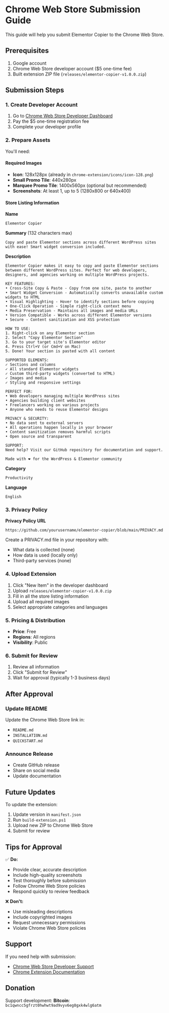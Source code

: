 # Chrome Web Store Submission Guide

This guide will help you submit Elementor Copier to the Chrome Web Store.

## Prerequisites

1. Google account
2. Chrome Web Store developer account ($5 one-time fee)
3. Built extension ZIP file (`releases/elementor-copier-v1.0.0.zip`)

## Submission Steps

### 1. Create Developer Account

1. Go to [Chrome Web Store Developer Dashboard](https://chrome.google.com/webstore/devconsole)
2. Pay the $5 one-time registration fee
3. Complete your developer profile

### 2. Prepare Assets

You'll need:

#### Required Images
- **Icon**: 128x128px (already in `chrome-extension/icons/icon-128.png`)
- **Small Promo Tile**: 440x280px
- **Marquee Promo Tile**: 1400x560px (optional but recommended)
- **Screenshots**: At least 1, up to 5 (1280x800 or 640x400)

#### Store Listing Information

**Name**
```
Elementor Copier
```

**Summary** (132 characters max)
```
Copy and paste Elementor sections across different WordPress sites with ease! Smart widget conversion included.
```

**Description**
```
Elementor Copier makes it easy to copy and paste Elementor sections between different WordPress sites. Perfect for web developers, designers, and agencies working on multiple WordPress projects.

KEY FEATURES:
• Cross-Site Copy & Paste - Copy from one site, paste to another
• Smart Widget Conversion - Automatically converts unavailable custom widgets to HTML
• Visual Highlighting - Hover to identify sections before copying
• One-Click Operation - Simple right-click context menu
• Media Preservation - Maintains all images and media URLs
• Version Compatible - Works across different Elementor versions
• Secure - Content sanitization and XSS protection

HOW TO USE:
1. Right-click on any Elementor section
2. Select "Copy Elementor Section"
3. Go to your target site's Elementor editor
4. Press Ctrl+V (or Cmd+V on Mac)
5. Done! Your section is pasted with all content

SUPPORTED ELEMENTS:
✓ Sections and columns
✓ All standard Elementor widgets
✓ Custom third-party widgets (converted to HTML)
✓ Images and media
✓ Styling and responsive settings

PERFECT FOR:
• Web developers managing multiple WordPress sites
• Agencies building client websites
• Freelancers working on various projects
• Anyone who needs to reuse Elementor designs

PRIVACY & SECURITY:
• No data sent to external servers
• All operations happen locally in your browser
• Content sanitization removes harmful scripts
• Open source and transparent

SUPPORT:
Need help? Visit our GitHub repository for documentation and support.

Made with ❤️ for the WordPress & Elementor community
```

**Category**
```
Productivity
```

**Language**
```
English
```

### 3. Privacy Policy

**Privacy Policy URL**
```
https://github.com/yourusername/elementor-copier/blob/main/PRIVACY.md
```

Create a PRIVACY.md file in your repository with:
- What data is collected (none)
- How data is used (locally only)
- Third-party services (none)

### 4. Upload Extension

1. Click "New Item" in the developer dashboard
2. Upload `releases/elementor-copier-v1.0.0.zip`
3. Fill in all the store listing information
4. Upload all required images
5. Select appropriate categories and languages

### 5. Pricing & Distribution

- **Price**: Free
- **Regions**: All regions
- **Visibility**: Public

### 6. Submit for Review

1. Review all information
2. Click "Submit for Review"
3. Wait for approval (typically 1-3 business days)

## After Approval

### Update README
Update the Chrome Web Store link in:
- `README.md`
- `INSTALLATION.md`
- `QUICKSTART.md`

### Announce Release
- Create GitHub release
- Share on social media
- Update documentation

## Future Updates

To update the extension:
1. Update version in `manifest.json`
2. Run `build-extension.ps1`
3. Upload new ZIP to Chrome Web Store
4. Submit for review

## Tips for Approval

✅ **Do:**
- Provide clear, accurate description
- Include high-quality screenshots
- Test thoroughly before submission
- Follow Chrome Web Store policies
- Respond quickly to review feedback

❌ **Don't:**
- Use misleading descriptions
- Include copyrighted images
- Request unnecessary permissions
- Violate Chrome Web Store policies

## Support

If you need help with submission:
- [Chrome Web Store Developer Support](https://support.google.com/chrome_webstore/)
- [Chrome Extension Documentation](https://developer.chrome.com/docs/extensions/)

## Donation

Support development:
**Bitcoin**: `bc1qwncc5gfrzt0hwhwt9ad9vyv6eg8gxk4wlg6atm`
